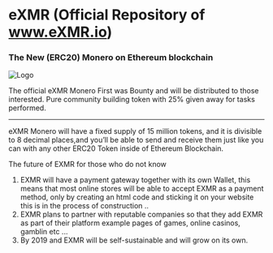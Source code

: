 # eXMR (Official Repository of www.eXMR.io)
### The New (ERC20) Monero on Ethereum blockchain
![Logo](https://github.com/eXMRcoin/e-XMR/blob/master/eXMR-master/eXMR_200X200.png?raw=true)

The official eXMR Monero First was Bounty and will be distributed to those interested.
Pure community building token with 25% given away for tasks performed.

---
eXMR Monero will have a fixed supply of 15 million tokens, and it is divisible to 8 decimal places,and you’ll be able to send and receive them just like you can with any other ERC20 Token inside of Ethereum Blockchain.

The future of EXMR for those who do not know 
1) EXMR will have a payment gateway together with its own Wallet, this means that most online stores will be able to accept EXMR as a payment method, only by creating an html code and sticking it on your website this is in the process of construction .. 
2) EXMR plans to partner with reputable companies so that they add EXMR as part of their platform example pages of games, online casinos, gamblin etc ... 
3) By 2019 and EXMR will be self-sustainable and will grow on its own.






